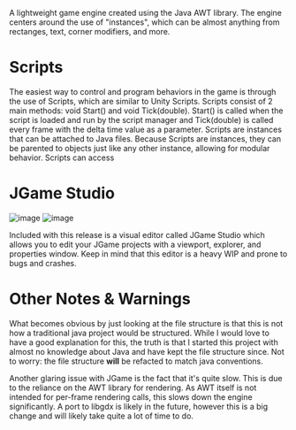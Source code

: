 A lightweight game engine created using the Java AWT library.
The engine centers around the use of "instances", which can be almost anything from rectanges, text, corner modifiers, and more.

# Scripts
The easiest way to control and program behaviors in the game is through the use of Scripts, which are similar to Unity Scripts. Scripts consist of 2 main methods: void Start() and void Tick(double). Start() is called when the script is loaded and run by the script manager and Tick(double) is called every frame with the delta time value as a parameter.
Scripts are instances that can be attached to Java files. Because Scripts are instances,
they can be parented to objects just like any other instance, allowing for modular behavior. Scripts can access 

# JGame Studio
![image](https://github.com/user-attachments/assets/bdccb2b0-6cd1-4774-b586-c9d5959af59f)
![image](https://github.com/user-attachments/assets/c52e96fb-e391-4955-9f45-5f5d17bc84ad)

Included with this release is a visual editor called JGame Studio which allows you to edit your JGame projects with a viewport, explorer, and properties window. Keep in mind that this editor is a heavy WIP and prone to bugs and crashes.

# Other Notes & Warnings
What becomes obvious by just looking at the file structure is that this is not how a traditional java project would be structured. While I would love to have a good explanation for this, the truth is that I started this project with almost no knowledge about Java and have kept the file structure since.
Not to worry: the file structure **will** be refacted to match java conventions.

Another glaring issue with JGame is the fact that it's quite slow. This is due to the reliance on the AWT library for rendering. As AWT itself is not intended for per-frame rendering calls, this slows down the engine significantly. A port to libgdx is likely in the future,
however this is a big change and will likely take quite a lot of time to do.
